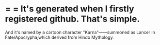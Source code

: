 # = = It's generated when I firstly registered github. That's simple.
 And it's named by a cartoon character "Karna"——summoned as Lancer in Fate/Apocrypha,which derived from Hindo Mythology.
